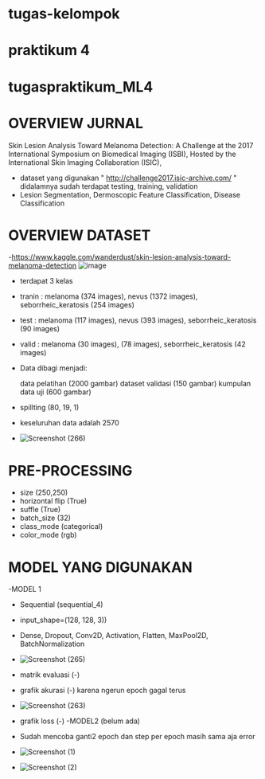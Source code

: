 # tugas-kelompok
# praktikum 4
# tugaspraktikum_ML4

# OVERVIEW JURNAL
Skin Lesion Analysis Toward Melanoma Detection: A Challenge at the 2017 International Symposium on Biomedical Imaging (ISBI), Hosted by the International Skin Imaging Collaboration (ISIC), 
- dataset yang digunakan " http://challenge2017.isic-archive.com/ " didalamnya sudah terdapat testing, training, validation
- Lesion Segmentation, Dermoscopic Feature Classification, Disease Classification

# OVERVIEW DATASET
-https://www.kaggle.com/wanderdust/skin-lesion-analysis-toward-melanoma-detection
![image](https://user-images.githubusercontent.com/64590037/143798029-dd668b1a-2f0f-4258-9cf0-69d1aa9f00c1.png)
- terdapat 3 kelas
- tranin : melanoma (374 images), nevus (1372 images), seborrheic_keratosis (254 images)
- test : melanoma (117 images), nevus (393 images), seborrheic_keratosis (90 images)
- valid : melanoma (30 images), (78 images), seborrheic_keratosis (42 images)
- Data dibagi menjadi:

    data pelatihan (2000 gambar)
    dataset validasi (150 gambar)
    kumpulan data uji (600 gambar)

- spillting (80, 19, 1)
- keseluruhan data adalah 2570
- ![Screenshot (266)](https://user-images.githubusercontent.com/64590037/143911137-bfa6c031-7f7d-4472-8c0b-978f311f2646.png)


# PRE-PROCESSING
- size (250,250)
- horizontal flip (True)
- suffle (True)
- batch_size (32)
- class_mode (categorical)
- color_mode (rgb)

# MODEL YANG DIGUNAKAN
-MODEL 1
- Sequential (sequential_4)
- input_shape=(128, 128, 3))
- Dense, Dropout, Conv2D, Activation, Flatten, MaxPool2D, BatchNormalization
- ![Screenshot (265)](https://user-images.githubusercontent.com/64590037/143910733-5591b43f-37d3-4d7d-a2be-5fd00c5f0584.png)
- matrik evaluasi (-)
- grafik akurasi (-) karena ngerun epoch gagal terus
- ![Screenshot (263)](https://user-images.githubusercontent.com/64590037/143911262-acbeca11-af72-4e83-8c9e-a7b0f971d80d.png)
- grafik loss (-)
-MODEL2 (belum ada)

- Sudah mencoba ganti2 epoch dan step per epoch masih sama aja error
- ![Screenshot (1)](https://user-images.githubusercontent.com/48478522/143966922-96e18c1d-78e9-4faa-9ac2-10ebe2e555f6.png)
- ![Screenshot (2)](https://user-images.githubusercontent.com/48478522/143966982-ef49d194-babd-4967-a1b7-c4ce971871b0.png)



